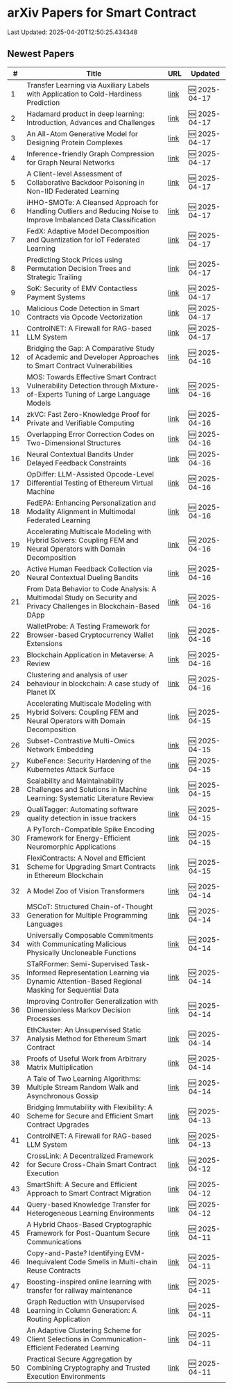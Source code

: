 # arXiv Papers for Smart Contract

Last Updated: 2025-04-20T12:50:25.434348

## Newest Papers

|\#|Title|URL|Updated|
|---|---|---|---|
|1|Transfer Learning via Auxiliary Labels with Application to Cold-Hardiness Prediction|[link](http://arxiv.org/abs/2504.13142v1)|🆕 2025-04-17|
|2|Hadamard product in deep learning: Introduction, Advances and Challenges|[link](http://arxiv.org/abs/2504.13112v1)|🆕 2025-04-17|
|3|An All-Atom Generative Model for Designing Protein Complexes|[link](http://arxiv.org/abs/2504.13075v1)|🆕 2025-04-17|
|4|Inference-friendly Graph Compression for Graph Neural Networks|[link](http://arxiv.org/abs/2504.13034v1)|🆕 2025-04-17|
|5|A Client-level Assessment of Collaborative Backdoor Poisoning in Non-IID Federated Learning|[link](http://arxiv.org/abs/2504.12875v1)|🆕 2025-04-17|
|6|iHHO-SMOTe: A Cleansed Approach for Handling Outliers and Reducing Noise to Improve Imbalanced Data Classification|[link](http://arxiv.org/abs/2504.12850v1)|🆕 2025-04-17|
|7|FedX: Adaptive Model Decomposition and Quantization for IoT Federated Learning|[link](http://arxiv.org/abs/2504.12849v1)|🆕 2025-04-17|
|8|Predicting Stock Prices using Permutation Decision Trees and Strategic Trailing|[link](http://arxiv.org/abs/2504.12828v1)|🆕 2025-04-17|
|9|SoK: Security of EMV Contactless Payment Systems|[link](http://arxiv.org/abs/2504.12812v1)|🆕 2025-04-17|
|10|Malicious Code Detection in Smart Contracts via Opcode Vectorization|[link](http://arxiv.org/abs/2504.12720v1)|🆕 2025-04-17|
|11|ControlNET: A Firewall for RAG-based LLM System|[link](http://arxiv.org/abs/2504.09593v2)|🆕 2025-04-17|
|12|Bridging the Gap: A Comparative Study of Academic and Developer Approaches to Smart Contract Vulnerabilities|[link](http://arxiv.org/abs/2504.12443v1)|🆕 2025-04-16|
|13|MOS: Towards Effective Smart Contract Vulnerability Detection through Mixture-of-Experts Tuning of Large Language Models|[link](http://arxiv.org/abs/2504.12234v1)|🆕 2025-04-16|
|14|zkVC: Fast Zero-Knowledge Proof for Private and Verifiable Computing|[link](http://arxiv.org/abs/2504.12217v1)|🆕 2025-04-16|
|15|Overlapping Error Correction Codes on Two-Dimensional Structures|[link](http://arxiv.org/abs/2504.12142v1)|🆕 2025-04-16|
|16|Neural Contextual Bandits Under Delayed Feedback Constraints|[link](http://arxiv.org/abs/2504.12086v1)|🆕 2025-04-16|
|17|OpDiffer: LLM-Assisted Opcode-Level Differential Testing of Ethereum Virtual Machine|[link](http://arxiv.org/abs/2504.12034v1)|🆕 2025-04-16|
|18|FedEPA: Enhancing Personalization and Modality Alignment in Multimodal Federated Learning|[link](http://arxiv.org/abs/2504.12025v1)|🆕 2025-04-16|
|19|Accelerating Multiscale Modeling with Hybrid Solvers: Coupling FEM and Neural Operators with Domain Decomposition|[link](http://arxiv.org/abs/2504.11383v2)|🆕 2025-04-16|
|20|Active Human Feedback Collection via Neural Contextual Dueling Bandits|[link](http://arxiv.org/abs/2504.12016v1)|🆕 2025-04-16|
|21|From Data Behavior to Code Analysis: A Multimodal Study on Security and Privacy Challenges in Blockchain-Based DApp|[link](http://arxiv.org/abs/2504.11860v1)|🆕 2025-04-16|
|22|WalletProbe: A Testing Framework for Browser-based Cryptocurrency Wallet Extensions|[link](http://arxiv.org/abs/2504.11735v1)|🆕 2025-04-16|
|23|Blockchain Application in Metaverse: A Review|[link](http://arxiv.org/abs/2504.11730v1)|🆕 2025-04-16|
|24|Clustering and analysis of user behaviour in blockchain: A case study of Planet IX|[link](http://arxiv.org/abs/2504.11702v1)|🆕 2025-04-16|
|25|Accelerating Multiscale Modeling with Hybrid Solvers: Coupling FEM and Neural Operators with Domain Decomposition|[link](http://arxiv.org/abs/2504.11383v1)|🆕 2025-04-15|
|26|Subset-Contrastive Multi-Omics Network Embedding|[link](http://arxiv.org/abs/2504.11321v1)|🆕 2025-04-15|
|27|KubeFence: Security Hardening of the Kubernetes Attack Surface|[link](http://arxiv.org/abs/2504.11126v1)|🆕 2025-04-15|
|28|Scalability and Maintainability Challenges and Solutions in Machine Learning: Systematic Literature Review|[link](http://arxiv.org/abs/2504.11079v1)|🆕 2025-04-15|
|29|QualiTagger: Automating software quality detection in issue trackers|[link](http://arxiv.org/abs/2504.11053v1)|🆕 2025-04-15|
|30|A PyTorch-Compatible Spike Encoding Framework for Energy-Efficient Neuromorphic Applications|[link](http://arxiv.org/abs/2504.11026v1)|🆕 2025-04-15|
|31|FlexiContracts: A Novel and Efficient Scheme for Upgrading Smart Contracts in Ethereum Blockchain|[link](http://arxiv.org/abs/2504.10811v1)|🆕 2025-04-15|
|32|A Model Zoo of Vision Transformers|[link](http://arxiv.org/abs/2504.10231v1)|🆕 2025-04-14|
|33|MSCoT: Structured Chain-of-Thought Generation for Multiple Programming Languages|[link](http://arxiv.org/abs/2504.10178v1)|🆕 2025-04-14|
|34|Universally Composable Commitments with Communicating Malicious Physically Uncloneable Functions|[link](http://arxiv.org/abs/2504.10120v1)|🆕 2025-04-14|
|35|STaRFormer: Semi-Supervised Task-Informed Representation Learning via Dynamic Attention-Based Regional Masking for Sequential Data|[link](http://arxiv.org/abs/2504.10097v1)|🆕 2025-04-14|
|36|Improving Controller Generalization with Dimensionless Markov Decision Processes|[link](http://arxiv.org/abs/2504.10006v1)|🆕 2025-04-14|
|37|EthCluster: An Unsupervised Static Analysis Method for Ethereum Smart Contract|[link](http://arxiv.org/abs/2504.09977v1)|🆕 2025-04-14|
|38|Proofs of Useful Work from Arbitrary Matrix Multiplication|[link](http://arxiv.org/abs/2504.09971v1)|🆕 2025-04-14|
|39|A Tale of Two Learning Algorithms: Multiple Stream Random Walk and Asynchronous Gossip|[link](http://arxiv.org/abs/2504.09792v1)|🆕 2025-04-14|
|40|Bridging Immutability with Flexibility: A Scheme for Secure and Efficient Smart Contract Upgrades|[link](http://arxiv.org/abs/2504.09652v1)|🆕 2025-04-13|
|41|ControlNET: A Firewall for RAG-based LLM System|[link](http://arxiv.org/abs/2504.09593v1)|🆕 2025-04-13|
|42|CrossLink: A Decentralized Framework for Secure Cross-Chain Smart Contract Execution|[link](http://arxiv.org/abs/2504.09319v1)|🆕 2025-04-12|
|43|SmartShift: A Secure and Efficient Approach to Smart Contract Migration|[link](http://arxiv.org/abs/2504.09315v1)|🆕 2025-04-12|
|44|Query-based Knowledge Transfer for Heterogeneous Learning Environments|[link](http://arxiv.org/abs/2504.09205v1)|🆕 2025-04-12|
|45|A Hybrid Chaos-Based Cryptographic Framework for Post-Quantum Secure Communications|[link](http://arxiv.org/abs/2504.08618v1)|🆕 2025-04-11|
|46|Copy-and-Paste? Identifying EVM-Inequivalent Code Smells in Multi-chain Reuse Contracts|[link](http://arxiv.org/abs/2504.07589v2)|🆕 2025-04-11|
|47|Boosting-inspired online learning with transfer for railway maintenance|[link](http://arxiv.org/abs/2504.08554v1)|🆕 2025-04-11|
|48|Graph Reduction with Unsupervised Learning in Column Generation: A Routing Application|[link](http://arxiv.org/abs/2504.08401v1)|🆕 2025-04-11|
|49|An Adaptive Clustering Scheme for Client Selections in Communication-Efficient Federated Learning|[link](http://arxiv.org/abs/2504.08356v1)|🆕 2025-04-11|
|50|Practical Secure Aggregation by Combining Cryptography and Trusted Execution Environments|[link](http://arxiv.org/abs/2504.08325v1)|🆕 2025-04-11|
